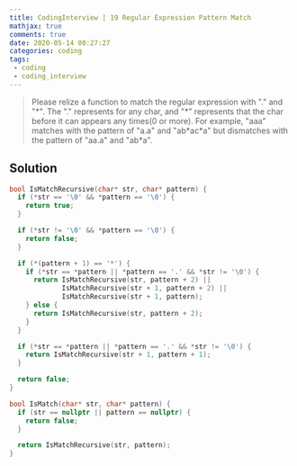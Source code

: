 ```yaml
---
title: CodingInterview | 19 Regular Expression Pattern Match
mathjax: true
comments: true
date: 2020-05-14 00:27:27
categories: coding
tags:
 - coding
 - coding_interview
---
```


> Please relize a function to match the regular expression with "." and "\*".
> The "." represents for any char, and "\*" represents that the char before it can appears any times(0 or more).
> For example, "aaa" matches with the pattern of "a.a" and "ab\*ac\*a" but dismatches with the pattern of "aa.a" and "ab\*a".
<!-- more -->
## Solution
```C++
bool IsMatchRecursive(char* str, char* pattern) {
  if (*str == '\0' && *pattern == '\0') {
    return true;
  }

  if (*str != '\0' && *pattern == '\0') {
    return false;
  }

  if (*(pattern + 1) == '*') {
    if (*str == *pattern || *pattern == '.' && *str != '\0') {
      return IsMatchRecursive(str, pattern + 2) ||
             IsMatchRecursive(str + 1, pattern + 2) ||
             IsMatchRecursive(str + 1, pattern);
    } else {
      return IsMatchRecursive(str, pattern + 2);
    }
  }

  if (*str == *pattern || *pattern == '.' && *str != '\0') {
    return IsMatchRecursive(str + 1, pattern + 1);
  }

  return false;
}

bool IsMatch(char* str, char* pattern) {
  if (str == nullptr || pattern == nullptr) {
    return false;
  }

  return IsMatchRecursive(str, pattern);
}
```
